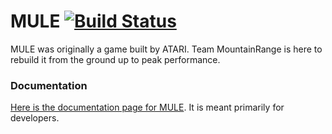 # MULE [![Build Status](https://circleci.com/gh/MountainRange/MULE.svg?&style=svg)](https://circleci.com/gh/MountainRange/MULE)

MULE was originally a game built by ATARI. Team MountainRange is here to rebuild it from the ground up to peak performance.

### Documentation
[Here is the documentation page for MULE](https://mountainrange.github.io/MULE/doc/documentation.html). It is meant primarily for developers.
